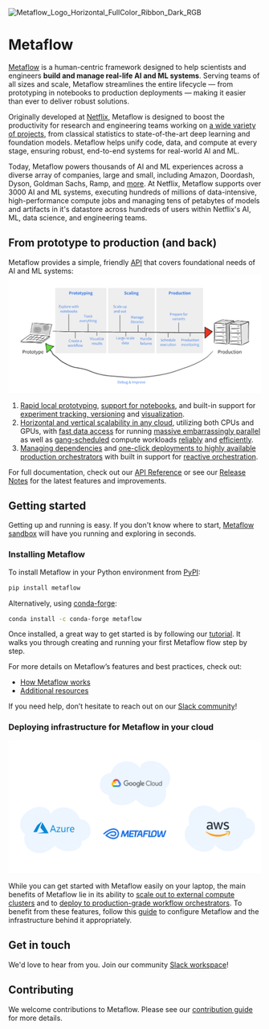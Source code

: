 ![Metaflow_Logo_Horizontal_FullColor_Ribbon_Dark_RGB](https://user-images.githubusercontent.com/763451/89453116-96a57e00-d713-11ea-9fa6-82b29d4d6eff.png)

# Metaflow

[Metaflow](https://metaflow.org) is a human-centric framework designed to help scientists and engineers **build and manage real-life AI and ML systems**. Serving teams of all sizes and scale, Metaflow streamlines the entire lifecycle — from prototyping in notebooks to production deployments — making it easier than ever to deliver robust solutions.

Originally developed at [Netflix](https://netflixtechblog.com/open-sourcing-metaflow-a-human-centric-framework-for-data-science-fa72e04a5d9), Metaflow is designed to boost the productivity for research and engineering teams working on [a wide variety of projects](https://netflixtechblog.com/supporting-diverse-ml-systems-at-netflix-2d2e6b6d205d), from classical statistics to state-of-the-art deep learning and foundation models. Metaflow helps unify code, data, and compute at every stage, ensuring robust, end-to-end systems for real-world AI and ML.

Today, Metaflow powers thousands of AI and ML experiences across a diverse array of companies, large and small, including Amazon, Doordash, Dyson, Goldman Sachs, Ramp, and [more](ADOPTERS.md). At Netflix, Metaflow supports over 3000 AI and ML systems, executing hundreds of millions of data-intensive, high-performance compute jobs and managing tens of petabytes of models and artifacts in it's datastore across hundreds of users within Netflix's AI, ML, data science, and engineering teams.

## From prototype to production (and back)

Metaflow provides a simple, friendly [API](https://docs.metaflow.org) that covers foundational needs of AI and ML systems:
<img src="./docs/prototype-to-prod.png" width="800px">

1. [Rapid local prototyping](https://docs.metaflow.org/metaflow/basics), [support for notebooks](https://docs.metaflow.org/metaflow/managing-flows/notebook-runs), and built-in support for [experiment tracking, versioning](https://docs.metaflow.org/metaflow/client) and [visualization](https://docs.metaflow.org/metaflow/visualizing-results).
2. [Horizontal and vertical scalability in any cloud](https://docs.metaflow.org/scaling/remote-tasks/introduction), utilizing both CPUs and GPUs, with [fast data access](https://docs.metaflow.org/scaling/data) for running [massive embarrassingly parallel](https://docs.metaflow.org/metaflow/basics#foreach) as well as [gang-scheduled](https://docs.metaflow.org/scaling/remote-tasks/distributed-computing) compute workloads [reliably](https://docs.metaflow.org/scaling/failures) and [efficiently](https://docs.metaflow.org/scaling/checkpoint/introduction).
3. [Managing dependencies](https://docs.metaflow.org/scaling/dependencies) and [one-click deployments to highly available production orchestrators](https://docs.metaflow.org/production/introduction) with built in support for [reactive orchestration](https://docs.metaflow.org/production/event-triggering).

For full documentation, check out our [API Reference](https://docs.metaflow.org/api) or see our [Release Notes](https://github.com/Netflix/metaflow/releases) for the latest features and improvements. 


## Getting started

Getting up and running is easy. If you don't know where to start, [Metaflow sandbox](https://outerbounds.com/sandbox) will have you running and exploring in seconds.

### Installing Metaflow

To install Metaflow in your Python environment from [PyPI](https://pypi.org/project/metaflow/):

```sh
pip install metaflow
```
Alternatively, using [conda-forge](https://anaconda.org/conda-forge/metaflow):

```sh
conda install -c conda-forge metaflow
```

Once installed, a great way to get started is by following our [tutorial](https://docs.metaflow.org/getting-started/tutorials). It walks you through creating and running your first Metaflow flow step by step.  

For more details on Metaflow’s features and best practices, check out:
- [How Metaflow works](https://docs.metaflow.org/metaflow/basics)  
- [Additional resources](https://docs.metaflow.org/introduction/metaflow-resources)  

If you need help, don’t hesitate to reach out on our [Slack community](http://slack.outerbounds.co/)!


### Deploying infrastructure for Metaflow in your cloud
<img src="./docs/multicloud.png" width="800px">


While you can get started with Metaflow easily on your laptop, the main benefits of Metaflow lie in its ability to [scale out to external compute clusters](https://docs.metaflow.org/scaling/remote-tasks/introduction) 
and to [deploy to production-grade workflow orchestrators](https://docs.metaflow.org/production/introduction). To benefit from these features, follow this [guide](https://outerbounds.com/engineering/welcome/) to 
configure Metaflow and the infrastructure behind it appropriately.


## Get in touch
We'd love to hear from you. Join our community [Slack workspace]((http://slack.outerbounds.co/))!

## Contributing
We welcome contributions to Metaflow. Please see our [contribution guide](https://docs.metaflow.org/introduction/contributing-to-metaflow) for more details.


